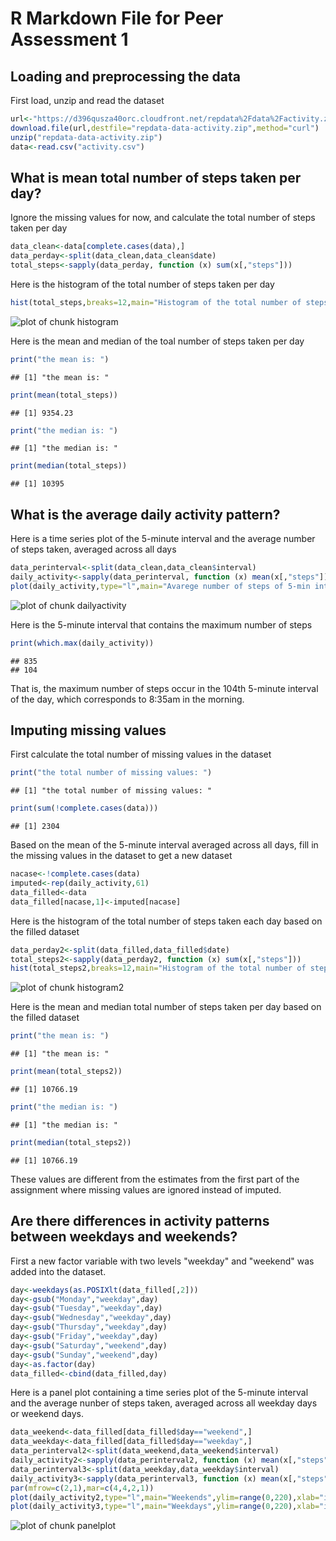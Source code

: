 R Markdown File for Peer Assessment 1
====================================

## Loading and preprocessing the data
First load, unzip and read the dataset

```r
url<-"https://d396qusza40orc.cloudfront.net/repdata%2Fdata%2Factivity.zip"
download.file(url,destfile="repdata-data-activity.zip",method="curl")
unzip("repdata-data-activity.zip")
data<-read.csv("activity.csv")
```

## What is mean total number of steps taken per day?
Ignore the missing values for now, and calculate the total number of steps taken per day

```r
data_clean<-data[complete.cases(data),]
data_perday<-split(data_clean,data_clean$date)
total_steps<-sapply(data_perday, function (x) sum(x[,"steps"]))
```

Here is the histogram of the total number of steps taken per day

```r
hist(total_steps,breaks=12,main="Histogram of the total number of steps taken per day",xlab="number of steps")
```

![plot of chunk histogram](figure/histogram-1.png) 

Here is the mean and median of the toal number of steps taken per day

```r
print("the mean is: ")
```

```
## [1] "the mean is: "
```

```r
print(mean(total_steps))
```

```
## [1] 9354.23
```

```r
print("the median is: ")
```

```
## [1] "the median is: "
```

```r
print(median(total_steps))
```

```
## [1] 10395
```

## What is the average daily activity pattern?
Here is a time series plot of the 5-minute interval and the average number of steps taken, averaged across all days

```r
data_perinterval<-split(data_clean,data_clean$interval)
daily_activity<-sapply(data_perinterval, function (x) mean(x[,"steps"]))
plot(daily_activity,type="l",main="Avarege number of steps of 5-min interval",xlab="Interval",ylab="Number of steps")
```

![plot of chunk dailyactivity](figure/dailyactivity-1.png) 

Here is the 5-minute interval that contains the maximum number of steps

```r
print(which.max(daily_activity))
```

```
## 835 
## 104
```
That is, the maximum number of steps occur in the 104th 5-minute interval of the day, which corresponds to 8:35am in the morning.

## Imputing missing values
First calculate the total number of missing values in the dataset

```r
print("the total number of missing values: ")
```

```
## [1] "the total number of missing values: "
```

```r
print(sum(!complete.cases(data)))
```

```
## [1] 2304
```

Based on the mean of the 5-minute interval averaged across all days, fill in the missing values in the dataset to get a new dataset

```r
nacase<-!complete.cases(data)
imputed<-rep(daily_activity,61)
data_filled<-data
data_filled[nacase,1]<-imputed[nacase]
```

Here is the histogram of the total number of steps taken each day based on the filled dataset

```r
data_perday2<-split(data_filled,data_filled$date)
total_steps2<-sapply(data_perday2, function (x) sum(x[,"steps"]))
hist(total_steps2,breaks=12,main="Histogram of the total number of steps taken per day",xlab="number of steps")
```

![plot of chunk histogram2](figure/histogram2-1.png) 

Here is the mean and median total number of steps taken per day based on the filled dataset

```r
print("the mean is: ")
```

```
## [1] "the mean is: "
```

```r
print(mean(total_steps2))
```

```
## [1] 10766.19
```

```r
print("the median is: ")
```

```
## [1] "the median is: "
```

```r
print(median(total_steps2))
```

```
## [1] 10766.19
```
These values are different from the estimates from the first part of the assignment where missing values are ignored instead of imputed.

## Are there differences in activity patterns between weekdays and weekends?
First a new factor variable with two levels "weekday" and "weekend" was added into the dataset.

```r
day<-weekdays(as.POSIXlt(data_filled[,2]))
day<-gsub("Monday","weekday",day)
day<-gsub("Tuesday","weekday",day)
day<-gsub("Wednesday","weekday",day)
day<-gsub("Thursday","weekday",day)
day<-gsub("Friday","weekday",day)
day<-gsub("Saturday","weekend",day)
day<-gsub("Sunday","weekend",day)
day<-as.factor(day)
data_filled<-cbind(data_filled,day)
```

Here is a panel plot containing a time series plot of the 5-minute interval and the average nunber of steps taken, averaged across all weekday days or weekend days.

```r
data_weekend<-data_filled[data_filled$day=="weekend",]
data_weekday<-data_filled[data_filled$day=="weekday",]
data_perinterval2<-split(data_weekend,data_weekend$interval)
daily_activity2<-sapply(data_perinterval2, function (x) mean(x[,"steps"]))
data_perinterval3<-split(data_weekday,data_weekday$interval)
daily_activity3<-sapply(data_perinterval3, function (x) mean(x[,"steps"]))
par(mfrow=c(2,1),mar=c(4,4,2,1))
plot(daily_activity2,type="l",main="Weekends",ylim=range(0,220),xlab="interval",ylab="number of steps")
plot(daily_activity3,type="l",main="Weekdays",ylim=range(0,220),xlab="interval",ylab="number of steps")
```

![plot of chunk panelplot](figure/panelplot-1.png) 
